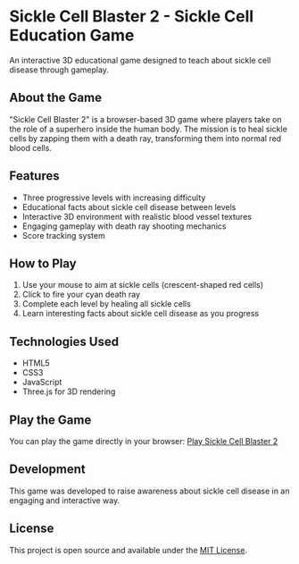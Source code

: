 # Sickle Cell Blaster 2 - Sickle Cell Education Game

An interactive 3D educational game designed to teach about sickle cell disease through gameplay.

## About the Game

"Sickle Cell Blaster 2" is a browser-based 3D game where players take on the role of a superhero inside the human body. The mission is to heal sickle cells by zapping them with a death ray, transforming them into normal red blood cells.

## Features

- Three progressive levels with increasing difficulty
- Educational facts about sickle cell disease between levels
- Interactive 3D environment with realistic blood vessel textures
- Engaging gameplay with death ray shooting mechanics
- Score tracking system

## How to Play

1. Use your mouse to aim at sickle cells (crescent-shaped red cells)
2. Click to fire your cyan death ray
3. Complete each level by healing all sickle cells
4. Learn interesting facts about sickle cell disease as you progress

## Technologies Used

- HTML5
- CSS3
- JavaScript
- Three.js for 3D rendering

## Play the Game

You can play the game directly in your browser: [Play Sickle Cell Blaster 2](https://mjanderson1911.github.io/sickle_cell_game/)

## Development

This game was developed to raise awareness about sickle cell disease in an engaging and interactive way.

## License

This project is open source and available under the [MIT License](LICENSE). 